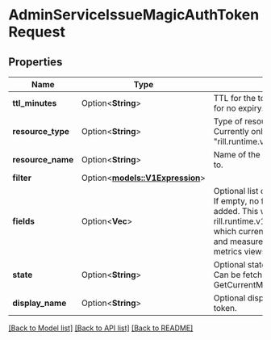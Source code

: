 # AdminServiceIssueMagicAuthTokenRequest

## Properties

Name | Type | Description | Notes
------------ | ------------- | ------------- | -------------
**ttl_minutes** | Option<**String**> | TTL for the token in minutes. Set to 0 for no expiry. Defaults to no expiry. | [optional]
**resource_type** | Option<**String**> | Type of resource to grant access to. Currently only supports \"rill.runtime.v1.Explore\". | [optional]
**resource_name** | Option<**String**> | Name of the resource to grant access to. | [optional]
**filter** | Option<[**models::V1Expression**](v1Expression.md)> |  | [optional]
**fields** | Option<**Vec<String>**> | Optional list of fields to limit access to. If empty, no field access rule will be added. This will be translated to a rill.runtime.v1.SecurityRuleFieldAccess, which currently applies to dimension and measure names for explores and metrics views. | [optional]
**state** | Option<**String**> | Optional state to store with the token. Can be fetched with GetCurrentMagicAuthToken. | [optional]
**display_name** | Option<**String**> | Optional display name to store with the token. | [optional]

[[Back to Model list]](../README.md#documentation-for-models) [[Back to API list]](../README.md#documentation-for-api-endpoints) [[Back to README]](../README.md)


